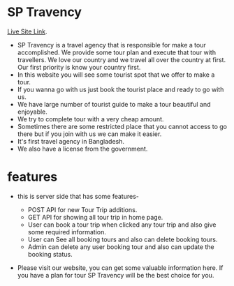 # SP Travency

[Live Site Link](https://travency-21945.web.app/).

* SP Travency is a travel agency that is responsible for make a tour accomplished. We provide some tour plan and execute that tour with travellers. We love our country and we travel all over the country at first. Our first priority is know your country first. 
* In this website you will see some tourist spot that we offer to make a tour. 
* If you wanna go with us just book the tourist place and ready to go with us.
* We have large number of tourist guide to make a tour beautiful and enjoyable.
* We try to complete tour with a very cheap amount. 
* Sometimes there are some restricted place that you cannot access to go there but if you join with us we can make it easier.
* It's first travel agency in Bangladesh.
* We also have a license from the government.

# features
- this is server side that has some features- 
    - POST API for new Tour Trip additions.
    - GET API for showing all tour trip in home page.
    - User can book a tour trip when clicked any tour trip and also give some required information.
    - User can See all booking tours and also can delete booking tours.
    - Admin can delete any user booking tour and also can update the booking status.
    
- Please visit our website, you can get some valuable information here. If you have a plan for tour SP Travency will be the best choice for you.